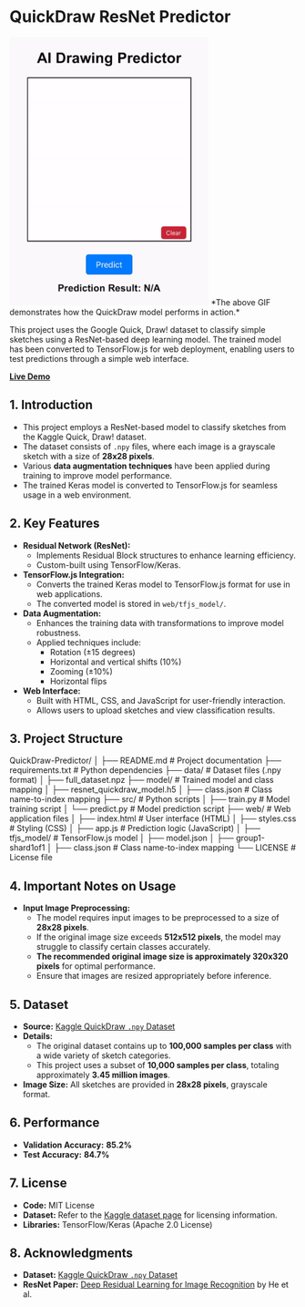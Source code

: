 # **QuickDraw ResNet Predictor**
<img src="./demo.gif" alt="Demo" width="350">
*The above GIF demonstrates how the QuickDraw model performs in action.*

This project uses the Google Quick, Draw! dataset to classify simple sketches using a ResNet-based deep learning model. The trained model has been converted to TensorFlow.js for web deployment, enabling users to test predictions through a simple web interface.

[**Live Demo**](http://asj.dothome.co.kr/quickdraw/test)

## **1. Introduction**
- This project employs a ResNet-based model to classify sketches from the Kaggle Quick, Draw! dataset.
- The dataset consists of `.npy` files, where each image is a grayscale sketch with a size of **28x28 pixels**.
- Various **data augmentation techniques** have been applied during training to improve model performance.
- The trained Keras model is converted to TensorFlow.js for seamless usage in a web environment.

## **2. Key Features**
- **Residual Network (ResNet):**
  - Implements Residual Block structures to enhance learning efficiency.
  - Custom-built using TensorFlow/Keras.
- **TensorFlow.js Integration:**
  - Converts the trained Keras model to TensorFlow.js format for use in web applications.
  - The converted model is stored in `web/tfjs_model/`.
- **Data Augmentation:**
  - Enhances the training data with transformations to improve model robustness.
  - Applied techniques include:
    - Rotation (±15 degrees)
    - Horizontal and vertical shifts (10%)
    - Zooming (±10%)
    - Horizontal flips
- **Web Interface:**
  - Built with HTML, CSS, and JavaScript for user-friendly interaction.
  - Allows users to upload sketches and view classification results.

## **3. Project Structure**
QuickDraw-Predictor/ │ ├── README.md # Project documentation ├── requirements.txt # Python dependencies ├── data/ # Dataset files (.npy format) │ ├── full_dataset.npz ├── model/ # Trained model and class mapping │ ├── resnet_quickdraw_model.h5 │ ├── class.json # Class name-to-index mapping ├── src/ # Python scripts │ ├── train.py # Model training script │ └── predict.py # Model prediction script ├── web/ # Web application files │ ├── index.html # User interface (HTML) │ ├── styles.css # Styling (CSS) │ ├── app.js # Prediction logic (JavaScript) │ ├── tfjs_model/ # TensorFlow.js model │ ├── model.json │ ├── group1-shard1of1 │ ├── class.json # Class name-to-index mapping └── LICENSE # License file

## **4. Important Notes on Usage**
- **Input Image Preprocessing:**
  - The model requires input images to be preprocessed to a size of **28x28 pixels**.
  - If the original image size exceeds **512x512 pixels**, the model may struggle to classify certain classes accurately.
  - **The recommended original image size is approximately 320x320 pixels** for optimal performance.
  - Ensure that images are resized appropriately before inference.

## **5. Dataset**
- **Source:** [Kaggle QuickDraw `.npy` Dataset](https://www.kaggle.com/datasets/drbeane/quickdraw-np)
- **Details:**
  - The original dataset contains up to **100,000 samples per class** with a wide variety of sketch categories.
  - This project uses a subset of **10,000 samples per class**, totaling approximately **3.45 million images**.
- **Image Size:** All sketches are provided in **28x28 pixels**, grayscale format.

## **6. Performance**
- **Validation Accuracy:** **85.2%**
- **Test Accuracy:** **84.7%**

## **7. License**
- **Code:** MIT License  
- **Dataset:** Refer to the [Kaggle dataset page](https://www.kaggle.com/datasets/drbeane/quickdraw-np) for licensing information.  
- **Libraries:** TensorFlow/Keras (Apache 2.0 License)

## **8. Acknowledgments**
- **Dataset:** [Kaggle QuickDraw `.npy` Dataset](https://www.kaggle.com/datasets/drbeane/quickdraw-np)  
- **ResNet Paper:** [Deep Residual Learning for Image Recognition](https://arxiv.org/abs/1512.03385) by He et al.
